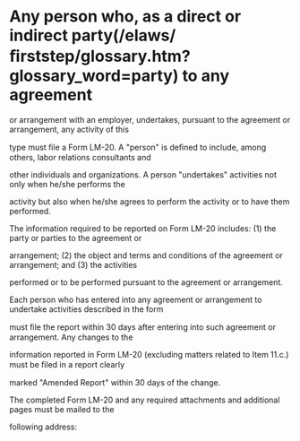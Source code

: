 # Any person who, as a direct or indirect party(/elaws/ﬁrststep/glossary.htm?glossary_word=party) to any agreement

or arrangement with an employer, undertakes, pursuant to the agreement or arrangement, any activity of this

type must ﬁle a Form LM-20. A "person" is deﬁned to include, among others, labor relations consultants and

other individuals and organizations. A person "undertakes" activities not only when he/she performs the

activity but also when he/she agrees to perform the activity or to have them performed.

The information required to be reported on Form LM-20 includes: (1) the party or parties to the agreement or

arrangement; (2) the object and terms and conditions of the agreement or arrangement; and (3) the activities

performed or to be performed pursuant to the agreement or arrangement.

Each person who has entered into any agreement or arrangement to undertake activities described in the form

must ﬁle the report within 30 days after entering into such agreement or arrangement. Any changes to the

information reported in Form LM-20 (excluding matters related to Item 11.c.) must be ﬁled in a report clearly

marked "Amended Report" within 30 days of the change.

The completed Form LM-20 and any required attachments and additional pages must be mailed to the

following address: